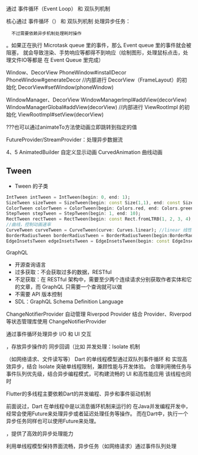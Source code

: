 

通过 ​​事件循环（Event Loop）​​ 和 ​​双队列机制​​ 

核心通过 事件循环（） 和 双队列机制 处理异步任务：

      不过需要依赖异步机制处理耗时操作

。如果正在执行 Microtask queue 里的事件，那么 Event queue 里的事件就会被阻塞，
就会导致渲染、手势响应等都得不到响应（绘制图形，处理鼠标点击，处理文件IO等都是
在 Event Queue 里完成）




Window、DecorView
PhoneWindow#installDecor
PhoneWindow#generateDecor //内部进行 DecorView（FrameLayout）的初始化
DecorView#setWindow(phoneWindow)

WindowManager、DecorView
WindowManagerImpl#addView(decorView)
WindowManagerGlobal#addView(decorView) //内部进行 ViewRootImpl 的初始化
ViewRootImpl#setView(decorView) 


???也可以通过animateTo方法使动画立即跳转到指定的值

FutureProvider/StreamProvider：处理异步数据流

4、5
AnimatedBuilder		自定义显示动画
CurvedAnimation   曲线动画
## Tween
- Tween 的子类
```dart
IntTween intTween = IntTween(begin: 0, end: 1);
SizeTween sizeTween = SizeTween(begin: const Size(1,1), end: const Size(100,100));
ColorTween colorTween = ColorTween(begin: Colors.red, end: Colors.green);
StepTween stepTween = StepTween(begin: 1, end: 10);
RectTween rectTween = RectTween(begin: const Rect.fromLTRB(1, 2, 3, 4), end: const Rect.fromLTRB(10, 20, 30, 40));
//曲线，控制动画速率
CurveTween curveTween = CurveTween(curve: Curves.linear); //linear 线性匀速、decelerate 减速，开始时速度较快，逐渐减慢
BorderRadiusTween borderRadiusTween = BorderRadiusTween(begin:BorderRadius.circular(2.0), end:BorderRadius.circular(20.0));
EdgeInsetsTween edgeInsetsTween = EdgeInsetsTween(begin: const EdgeInsets.fromLTRB(1, 2, 3, 4), end: const EdgeInsets.fromLTRB(10, 20, 30, 40));
```



GraphQL
- 开源查询语言
- 过多获取：不会获取过多的数据，RESTful 
- 不足获取：在 RESTful 架构中，需要至少两个连续请求分别获取作者实体和它的文章，而 GraphQL 只需要一个查询就可以做
- 不需要 API 版本控制
- SDL：GraphQL Schema Definition Language









ChangeNotifierProvider 自动管理
Riverpod
Provider
结合 Provider、Riverpod 等状态管理库使用
ChangeNotifierProvider





 通过事件循环处理异步 I/O 和 UI 交互

，存放异步操作的 同步回调（比如 
并发处理：Isolate 机制




     
（如网络请求、文件读写等）
Dart 的单线程模型通过​双队列​​事件循环​​ 和 ​​​ 实现高效异步，结合 ​​Isolate​​ 突破单线程限制，兼顾性能与开发体验。
合理利用微任务与事件队列优先级，结合异步编程模式，可构建流畅的 UI 和高性能应用
该线程也同时




Flutter的多线程主要依赖Dart的并发编程、异步和事件驱动机制

前面说过，Dart 在单线程中是以消息循环机制来运行的
在Java并发编程开发中，经常会使用Future来处理异步或者延迟处理任务等操作。
而在Dart中，执行一个异步任务同样也可以使用Future来处理。



，提供了高效的异步处理能力


利用单线程模型保持界面流畅，异步任务（如网络请求）通过事件队列处理







        
  